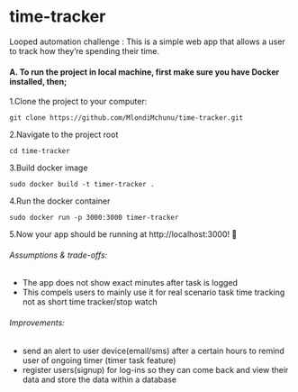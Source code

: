 # time-tracker
Looped automation challenge :
This is a simple web app that allows a user to track how they’re spending their time.

#### A. To run the project in local machine, first make sure you have Docker installed, then;

1.Clone the project to your computer:

    git clone https://github.com/MlondiMchunu/time-tracker.git

2.Navigate to the project root 
 
    cd time-tracker

3.Build docker image

    sudo docker build -t timer-tracker .

4.Run the docker container

    sudo docker run -p 3000:3000 timer-tracker

5.Now your app should be running at http://localhost:3000! 🚀



###### Assumptions & trade-offs:
 - The app does not show exact minutes after task is logged
 - This compels users to mainly use it for real scenario task time     tracking not as short time tracker/stop watch

 ###### Improvements:
  - send an alert to user device(email/sms) after a certain hours to remind user of ongoing timer (timer task feature)
  - register users(signup) for log-ins so they can come back and view their data and store the data within a database